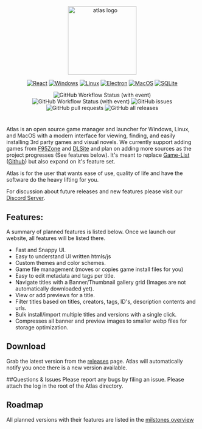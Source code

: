 <div align="center">
  <a href="https://atlas-gamesdb.com/">
    <img height="180px" src="https://github.com/towerwatchman/Atlas/blob/main/src/assets/images/atlas_logo.svg" alt="atlas logo">
  </a>
  
<!--![GitHub release (with filter)](https://img.shields.io/github/v/release/towerwatchman/Atlas?style=flat&logo=github&logoColor=white&label=)-->
[![React](https://img.shields.io/badge/-ReactJs-61DAFB?logo=react)](#)
[![Windows](https://custom-icon-badges.demolab.com/badge/Windows-0078D6?logo=windows11&logoColor=white)](#)
[![Linux](https://img.shields.io/badge/-Linux-grey?logo=linux)](#)
[![Electron](https://img.shields.io/badge/-Electron-000?&logo=Electron)](#)
[![MacOS](https://shields.io/badge/MacOS--9cf?logo=Apple&style=social)](#)
[![SQLite](https://img.shields.io/badge/SQLite-%2307405e.svg?logo=sqlite&logoColor=white)](#)
<!--![Static Badge](https://img.shields.io/badge/-docs-green.svg?logo=Wikipedia)-->

![GitHub Workflow Status (with event)](https://img.shields.io/github/actions/workflow/status/towerwatchman/Atlas/.github%2Fworkflows%2Frelease.yml?event=push&label=release)
![GitHub Workflow Status (with event)](https://img.shields.io/github/actions/workflow/status/towerwatchman/Atlas/.github%2Fworkflows%2Fnightly.yml?event=push&label=nightly)
![GitHub issues](https://img.shields.io/github/issues/towerwatchman/Atlas)
![GitHub pull requests](https://img.shields.io/github/issues-pr-raw/towerwatchman/Atlas?label=pull%20request)
![GitHub all releases](https://img.shields.io/github/downloads/towerwatchman/Atlas/total)
<!--![GitHub Workflow Status (with event)](https://img.shields.io/github/actions/workflow/status/towerwatchman/Atlas/.github%2Fworkflows%2Fpr-test-build.yml?event=push&label=pr)-->
</div>

#
Atlas is an open source game manager and launcher for Windows, Linux, and MacOS with a modern interface for viewing, finding, and easily installing 3rd party games and visual novels.
We currently support adding games from [F95Zone](https://f95zone.to/) and [DLSite](https://www.dlsite.com/) and plan on adding more sources as the project progresses (See features below).
It's meant to replace [Game-List](https://www.game-list.org) ([Github](https://github.com/game-list/game-list)) but also expand on it's feature set.

Atlas is for the user that wants ease of use, quality of life and have the software do the heavy lifting for you.

For discussion about future releases and new features please visit our [Discord Server](https://discord.gg/XpTHvYbYyz).

## Features:
A summary of planned features is listed below. Once we launch our website, all features will be listed there. 
- Fast and Snappy UI.
- Easy to understand UI written htmls/js
- Custom themes and color schemes.
- Game file management (moves or copies game install files for you)
- Easy to edit metadata and tags per title.
- Navigate titles with a Banner/Thumbnail gallery grid (Images are not automatically downloaded yet).
- View or add previews for a title.
- Filter titles based on titles, creators, tags, ID's, description contents and urls.
- Bulk install/import multiple titles and versions with a single click.
- Compresses all banner and preview images to smaller webp files for storage optimization.

## Download
Grab the latest version from the [releases](https://github.com/towerwatchman/Atlas/releases) page. Atlas will automatically notify you once there is a new version available. 

##Questions & Issues
Please report any bugs by filing an issue. Please attach the log in the root of the Atlas directory.


## Roadmap
All planned versions with their features are listed in the [milstones overview](https://github.com/towerwatchman/Atlas/milestones)